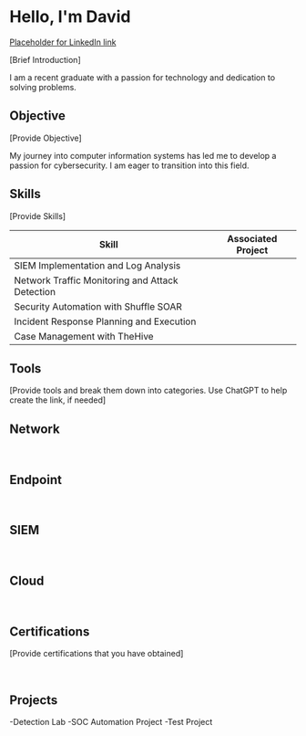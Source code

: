 # Hello, I'm David
<a href="">Placeholder for LinkedIn link</a>

[Brief Introduction]

I am a recent graduate with a passion for technology and dedication to solving problems.

## Objective

[Provide Objective]

My journey into computer information systems has led me to develop a passion for cybersecurity. I am eager to transition into this field.

## Skills

[Provide Skills]

| Skill                                                           | Associated Project          |
|-----------------------------------------------------------------|-----------------------------|
|SIEM Implementation and Log Analysis                             | <a href>  </a>                            
|Network Traffic Monitoring and Attack Detection                  | <a href>  </a>
|Security Automation with Shuffle SOAR                            | <a href>  </a>                            
|Incident Response Planning and Execution                         | <a href>  </a>
|Case Management with TheHive                                     | <a href>  </a>                           


## Tools

[Provide tools and break them down into categories. Use ChatGPT to help create the link, if needed]

## Network
<div>
  <img src="" />
  <img src="" />
</div>

## Endpoint
<div>
  <img src="" />
  <img src="" />
</div>

## SIEM
<div>
  <img src="" />
  <img src="" />
</div>


## Cloud
<div>
  <img src="" />
  <img src="" />
</div>

## Certifications

[Provide certifications that you have obtained]
<div>
  <img src="" />
  <img src="" />
</div>

## Projects 

-Detection Lab
-SOC Automation Project
-Test Project









